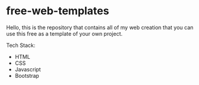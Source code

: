 # free-web-templates
Hello, this is the repository that contains all of my web creation that you can use this free as a template of your own project. 

Tech Stack:
* HTML
* CSS
* Javascript
* Bootstrap
